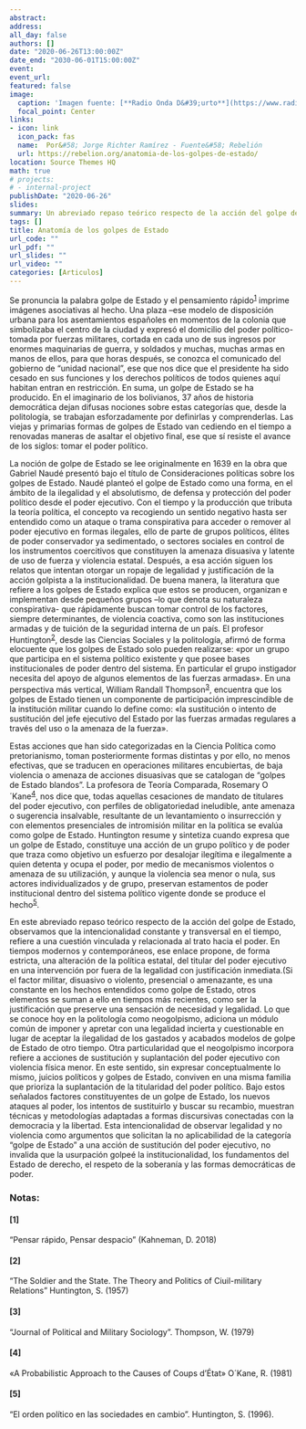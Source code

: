```yaml
---
abstract: 
address:
all_day: false
authors: []
date: "2020-06-26T13:00:00Z"
date_end: "2030-06-01T15:00:00Z"
event: 
event_url: 
featured: false
image:
  caption: 'Imagen fuente: [**Radio Onda D&#39;urto**](https://www.radiondadurto.org/wp-content/uploads/2019/11/evo_morales_estado_de_sitio_golpe_de_estado_bolivia_reuters-scaled.jpg)'
  focal_point: Center
links:
- icon: link
  icon_pack: fas
  name:  Por&#58; Jorge Richter Ramírez - Fuente&#58; Rebelión
  url: https://rebelion.org/anatomia-de-los-golpes-de-estado/
location: Source Themes HQ
math: true
# projects:
# - internal-project
publishDate: "2020-06-26"
slides: 
summary: Un abreviado repaso teórico respecto de la acción del golpe de Estado. observamos que la intencionalidad constante y transversal en el tiempo, refiere a una cuestión vinculada y relacionada al trato
tags: []
title: Anatomía de los golpes de Estado
url_code: ""
url_pdf: ""
url_slides: ""
url_video: ""
categories: [Articulos]
---
```


Se pronuncia la palabra golpe de Estado y el pensamiento rápido<sup>[1](#1)</sup> imprime imágenes asociativas al hecho. Una plaza –ese modelo de disposición urbana para los asentamientos españoles en momentos de la colonia que simbolizaba el centro de la ciudad y expresó el domicilio del poder político- tomada por fuerzas militares, cortada en cada uno de sus ingresos por enormes maquinarias de guerra, y soldados y muchas, muchas armas en manos de ellos, para que horas después, se conozca el comunicado del gobierno de “unidad nacional”, ese que nos dice que el presidente ha sido cesado en sus funciones y los derechos políticos de todos quienes aquí habitan entran en restricción. En suma, un golpe de Estado se ha producido.
En el imaginario de los bolivianos, 37 años de historia democrática dejan difusas nociones sobre estas categorías que, desde la politología, se trabajan esforzadamente por definirlas y comprenderlas. Las viejas y primarias formas de golpes de Estado van cediendo en el tiempo a renovadas maneras de asaltar el objetivo final, ese que sí resiste el avance de los siglos: tomar el poder político.

La noción de golpe de Estado se lee originalmente en 1639 en la obra que Gabriel Naudé presentó bajo el título de Consideraciones políticas sobre los golpes de Estado. Naudé planteó el golpe de Estado como una forma, en el ámbito de la ilegalidad y el absolutismo, de defensa y protección del poder político desde el poder ejecutivo. Con el tiempo y la producción que tributa la teoría política, el concepto va recogiendo un sentido negativo hasta ser entendido como un ataque o trama conspirativa para acceder o remover al poder ejecutivo en formas ilegales, ello de parte de grupos políticos, élites de poder conservador ya sedimentado, o sectores sociales en control de los instrumentos coercitivos que constituyen la amenaza disuasiva y latente de uso de fuerza y violencia estatal. Después, a esa acción siguen los relatos que intentan otorgar un ropaje de legalidad y justificación de la acción golpista a la institucionalidad.
De buena manera, la literatura que refiere a los golpes de Estado explica que estos se producen, organizan e implementan desde pequeños grupos –lo que denota su naturaleza conspirativa- que rápidamente buscan tomar control de los factores, siempre determinantes, de violencia coactiva, como son las instituciones armadas y de tuición de la seguridad interna de un país. El profesor Huntington<sup>[2](#2)</sup>, desde las Ciencias Sociales y la politología, afirmó de forma elocuente que los golpes de Estado solo pueden realizarse: «por un grupo que participa en el sistema político existente y que posee bases institucionales de poder dentro del sistema. En particular el grupo instigador necesita del apoyo de algunos elementos de las fuerzas armadas». En una perspectiva más vertical, William Randall Thompson<sup>[3](#3)</sup>, encuentra que los golpes de Estado tienen un componente de participación imprescindible de la institución militar cuando lo define como: «la sustitución o intento de sustitución del jefe ejecutivo del Estado por las fuerzas armadas regulares a través del uso o la amenaza de la fuerza».

Estas acciones que han sido categorizadas en la Ciencia Política como pretorianismo, toman posteriormente formas distintas y por ello, no menos efectivas, que se traducen en operaciones militares encubiertas, de baja violencia o amenaza de acciones disuasivas que se catalogan de “golpes de Estado blandos”. La profesora de Teoría Comparada, Rosemary O´Kane<sup>[4](#4)</sup>, nos dice que, todas aquellas cesaciones de mandato de titulares del poder ejecutivo, con perfiles de obligatoriedad ineludible, ante amenaza o sugerencia insalvable, resultante de un levantamiento o insurrección y con elementos presenciales de intromisión militar en la política se evalúa como golpe de Estado. Huntington resume y sintetiza cuando expresa que un golpe de Estado, constituye una acción de un grupo político y de poder que traza como objetivo un esfuerzo por desalojar ilegítima e ilegalmente a quien detenta y ocupa el poder, por medio de mecanismos violentos o amenaza de su utilización, y aunque la violencia sea menor o nula, sus actores individualizados y de grupo, preservan estamentos de poder institucional dentro del sistema político vigente donde se produce el hecho<sup>[5](#5)</sup>.

En este abreviado repaso teórico respecto de la acción del golpe de Estado, observamos que la intencionalidad constante y transversal en el tiempo, refiere a una cuestión vinculada y relacionada al trato hacia el poder. En tiempos modernos y contemporáneos, ese enlace propone, de forma estricta, una alteración de la política estatal, del titular del poder ejecutivo en una intervención por fuera de la legalidad con justificación inmediata.(Si el factor militar, disuasivo o violento, presencial o amenazante, es una constante en los hechos entendidos como golpe de Estado, otros elementos se suman a ello en tiempos más recientes, como ser la justificación que preserve una sensación de necesidad y legalidad. Lo que se conoce hoy en la politología como neogolpismo, adiciona un módulo común de imponer y apretar con una legalidad incierta y cuestionable en lugar de aceptar la ilegalidad de los gastados y acabados modelos de golpe de Estado de otro tiempo. Otra particularidad que el neogolpismo incorpora refiere a acciones de sustitución y suplantación del poder ejecutivo con violencia física menor. En este sentido, sin expresar conceptualmente lo mismo, juicios políticos y golpes de Estado, conviven en una misma familia que prioriza la suplantación de la titularidad del poder político.
Bajo estos señalados factores constituyentes de un golpe de Estado, los nuevos ataques al poder, los intentos de sustituirlo y buscar su recambio, muestran técnicas y metodologías adaptadas a formas discursivas conectadas con la democracia y la libertad. Esta intencionalidad de observar legalidad y no violencia como argumentos que solicitan la no aplicabilidad de la categoría “golpe de Estado” a una acción de sustitución del poder ejecutivo, no invalida que la usurpación golpeé la institucionalidad, los fundamentos del Estado de derecho, el respeto de la soberanía y las formas democráticas de poder.



### Notas:

#### [1]
“Pensar rápido, Pensar despacio” (Kahneman, D. 2018)

#### [2]
“The Soldier and the State. The Theory and Politics of Ciuil-military Relations” Huntington, S. (1957)

#### [3]
“Journal of Political and Military Sociology”. Thompson, W. (1979)

#### [4]
«A Probabilistic Approach to the Causes of Coups d’État» O´Kane, R. (1981)

#### [5]
“El orden político en las sociedades en cambio”. Huntington, S. (1996).
